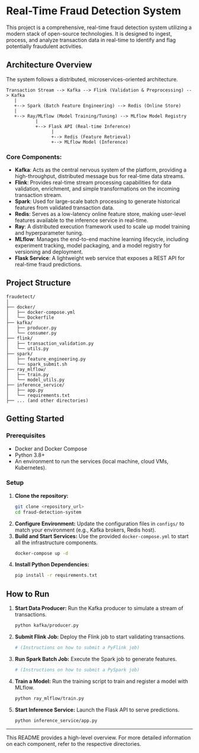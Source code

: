 # Real-Time Fraud Detection System

This project is a comprehensive, real-time fraud detection system utilizing a modern stack of open-source technologies. It is designed to ingest, process, and analyze transaction data in real-time to identify and flag potentially fraudulent activities.

## Architecture Overview

The system follows a distributed, microservices-oriented architecture.

```
Transaction Stream --> Kafka --> Flink (Validation & Preprocessing) --> Kafka
   |
   +--> Spark (Batch Feature Engineering) --> Redis (Online Store)
   |
   +--> Ray/MLflow (Model Training/Tuning) --> MLflow Model Registry
           |
           +--> Flask API (Real-time Inference)
                 |
                 +--> Redis (Feature Retrieval)
                 +--> MLflow Model (Inference)
```

### Core Components:

*   **Kafka**: Acts as the central nervous system of the platform, providing a high-throughput, distributed message bus for real-time data streams.
*   **Flink**: Provides real-time stream processing capabilities for data validation, enrichment, and simple transformations on the incoming transaction stream.
*   **Spark**: Used for large-scale batch processing to generate historical features from validated transaction data.
*   **Redis**: Serves as a low-latency online feature store, making user-level features available to the inference service in real-time.
*   **Ray**: A distributed execution framework used to scale up model training and hyperparameter tuning.
*   **MLflow**: Manages the end-to-end machine learning lifecycle, including experiment tracking, model packaging, and a model registry for versioning and deployment.
*   **Flask Service**: A lightweight web service that exposes a REST API for real-time fraud predictions.

## Project Structure

```
fraudetect/
│
├── docker/
│   ├── docker-compose.yml
│   └── Dockerfile
├── kafka/
│   ├── producer.py
│   └── consumer.py
├── flink/
│   ├── transaction_validation.py
│   └── utils.py
├── spark/
│   ├── feature_engineering.py
│   └── spark_submit.sh
├── ray_mlflow/
│   ├── train.py
│   └── model_utils.py
├── inference_service/
│   ├── app.py
│   └── requirements.txt
├── ... (and other directories)
```

## Getting Started

### Prerequisites

*   Docker and Docker Compose
*   Python 3.8+
*   An environment to run the services (local machine, cloud VMs, Kubernetes).

### Setup

1.  **Clone the repository:**
    ```bash
    git clone <repository_url>
    cd fraud-detection-system
    ```
2.  **Configure Environment:**
    Update the configuration files in `configs/` to match your environment (e.g., Kafka brokers, Redis host).
3.  **Build and Start Services:**
    Use the provided `docker-compose.yml` to start all the infrastructure components.
    ```bash
    docker-compose up -d
    ```
4.  **Install Python Dependencies:**
    ```bash
    pip install -r requirements.txt
    ```

## How to Run

1.  **Start Data Producer:**
    Run the Kafka producer to simulate a stream of transactions.
    ```bash
    python kafka/producer.py
    ```
2.  **Submit Flink Job:**
    Deploy the Flink job to start validating transactions.
    ```bash
    # (Instructions on how to submit a PyFlink job)
    ```
3.  **Run Spark Batch Job:**
    Execute the Spark job to generate features.
    ```bash
    # (Instructions on how to submit a PySpark job)
    ```
4.  **Train a Model:**
    Run the training script to train and register a model with MLflow.
    ```bash
    python ray_mlflow/train.py
    ```
5.  **Start Inference Service:**
    Launch the Flask API to serve predictions.
    ```bash
    python inference_service/app.py
    ```
---
This README provides a high-level overview. For more detailed information on each component, refer to the respective directories.
